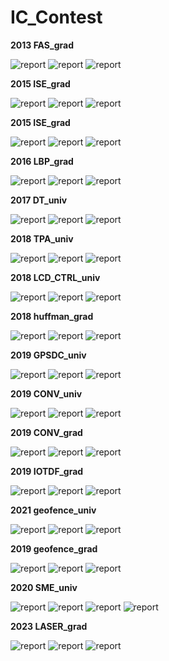 # IC_Contest

**2013 FAS_grad** 

![report](https://img.shields.io/badge/area-390,234-red?style=flat-square) ![report](https://img.shields.io/badge/time-23,452ns-blue?style=flat-square) ![report](https://img.shields.io/badge/cycle_time-22ns-green?style=flat-square)

**2015 ISE_grad** 

![report](https://img.shields.io/badge/area-5073(cycle=10)-red?style=flat-square) ![report](https://img.shields.io/badge/time-23,508ns-blue?style=flat-square) ![report](https://img.shields.io/badge/cycle_time-10ns-green?style=flat-square)

**2015 ISE_grad** 

![report](https://img.shields.io/badge/area-93153(cycle=50)-red?style=flat-square) ![report](https://img.shields.io/badge/time-26,242,450ns-blue?style=flat-square) ![report](https://img.shields.io/badge/cycle_time-50ns-green?style=flat-square)

**2016 LBP_grad** 

![report](https://img.shields.io/badge/area-9182(cycle=6)-red?style=flat-square) ![report](https://img.shields.io/badge/time-51,412ns-blue?style=flat-square) ![report](https://img.shields.io/badge/cycle_time-8ns-green?style=flat-square)

**2017 DT_univ** 

![report](https://img.shields.io/badge/area-6239-red?style=flat-square) ![report](https://img.shields.io/badge/time-1,370,429ns-blue?style=flat-square) ![report](https://img.shields.io/badge/cycle_time-10ns-green?style=flat-square)

**2018 TPA_univ** 

![report](https://img.shields.io/badge/area-240256-red?style=flat-square) ![report](https://img.shields.io/badge/time-120,545ns-blue?style=flat-square) ![report](https://img.shields.io/badge/cycle_time-10ns-green?style=flat-square)


**2018 LCD_CTRL_univ** 

![report](https://img.shields.io/badge/area-64562-red?style=flat-square) ![report](https://img.shields.io/badge/time-2,235ns-blue?style=flat-square) ![report](https://img.shields.io/badge/cycle_time-11ns-green?style=flat-square)

**2018 huffman_grad** 

![report](https://img.shields.io/badge/area-17994-red?style=flat-square) ![report](https://img.shields.io/badge/time-1,420ns-blue?style=flat-square) ![report](https://img.shields.io/badge/cycle_time-10ns-green?style=flat-square)

**2019 GPSDC_univ** 

![report](https://img.shields.io/badge/area-x-red?style=flat-square) ![report](https://img.shields.io/badge/time-117,785ns-blue?style=flat-square) ![report](https://img.shields.io/badge/cycle_time-10ns-green?style=flat-square)

**2019 CONV_univ** 

![report](https://img.shields.io/badge/area-24849-red?style=flat-square) ![report](https://img.shields.io/badge/time-1,106,120ns-blue?style=flat-square) ![report](https://img.shields.io/badge/cycle_time-20ns-green?style=flat-square)

**2019 CONV_grad** 

![report](https://img.shields.io/badge/area-27370-red?style=flat-square) ![report](https://img.shields.io/badge/time-1,720,575ns-blue?style=flat-square) ![report](https://img.shields.io/badge/cycle_time-10ns-green?style=flat-square)

**2019 IOTDF_grad** 

![report](https://img.shields.io/badge/area-41554-red?style=flat-square) ![report](https://img.shields.io/badge/time-18,150ns-blue?style=flat-square) ![report](https://img.shields.io/badge/cycle_time-10ns-green?style=flat-square)

**2021 geofence_univ** 

![report](https://img.shields.io/badge/area-21867-red?style=flat-square) ![report](https://img.shields.io/badge/time-34290ns-blue?style=flat-square) ![report](https://img.shields.io/badge/cycle_time-30ns-green?style=flat-square)

**2019 geofence_grad** 

![report](https://img.shields.io/badge/area-77421-red?style=flat-square) ![report](https://img.shields.io/badge/time-77750ns-blue?style=flat-square) ![report](https://img.shields.io/badge/cycle_time-50ns-green?style=flat-square)

**2020 SME_univ** 

![report](https://img.shields.io/badge/area-24877-red?style=flat-square) ![report](https://img.shields.io/badge/cycle_count-1170-blue?style=flat-square) ![report](https://img.shields.io/badge/cycle_time-20ns-green?style=flat-square) ![report](https://img.shields.io/badge/score-100-purple?style=flat-square)


**2023 LASER_grad** 

![report](https://img.shields.io/badge/area-36670-red?style=flat-square) ![report](https://img.shields.io/badge/cycle_count-36124-blue?style=flat-square) ![report](https://img.shields.io/badge/cycle_time-8ns-green?style=flat-square)